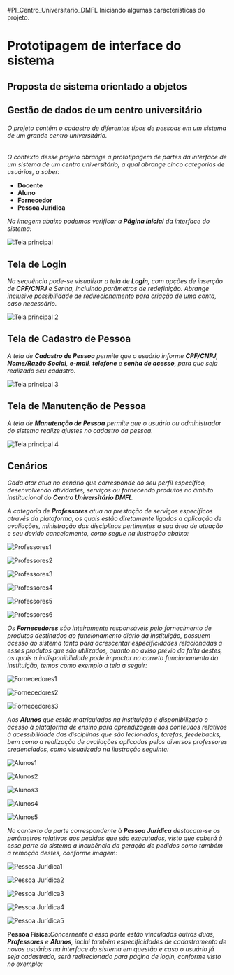 #PI_Centro_Universitario_DMFL
Iniciando algumas características do projeto.

# Prototipagem de interface do sistema

## Proposta de sistema orientado a objetos


## Gestão de dados de um centro universitário
###### O projeto contém o cadastro de diferentes tipos de pessoas em um sistema de um grande centro universitário.

*O contexto desse projeto abrange a prototipagem de partes da interface de um sistema de um centro universitário, a qual abrange cinco categorias de usuários, a saber:* 

* **Docente**
* **Aluno**
* **Fornecedor**
* **Pessoa Jurídica**
  
_Na imagem abaixo podemos verificar a **Página Inicial** da interface do sistema:_

![Tela principal](https://github.com/Marcellbsb/PI_Centro_Universitario_DMFL/blob/main/Trilha%20Principal%20(1).jpg)

## Tela de Login

_Na sequência pode-se visualizar a tela de **Login**, com opções de inserção de **CPF/CNPJ** e Senha, incluindo parâmetros de redefinição. Abrange inclusive possibilidade de redirecionamento para criação de uma conta, caso necessário._

![Tela principal 2](https://github.com/Marcellbsb/PI_Centro_Universitario_DMFL/blob/main/Trilha%20Principal%20(2).jpg)

## Tela de Cadastro de Pessoa

_A tela de **Cadastro de Pessoa** permite que o usuário informe **CPF/CNPJ**, **Nome/Razão Social**, **e-mail**, **telefone** e **senha de acesso**, para que seja realizado seu cadastro._

![Tela principal 3](https://github.com/Marcellbsb/PI_Centro_Universitario_DMFL/blob/main/Trilha%20Principal%20(3).jpg)

## Tela de Manutenção de Pessoa

_A tela de **Manutenção de Pessoa** permite que o usuário ou administrador do sistema realize ajustes no cadastro da pessoa._

![Tela principal 4](https://github.com/Marcellbsb/PI_Centro_Universitario_DMFL/blob/main/Trilha%20Principal%20(4).jpg)

## Cenários

_Cada ator atua no cenário que corresponde ao seu perfil específico, desenvolvendo atividades, serviços ou fornecendo produtos no âmbito institucional do **Centro Universitário DMFL**._

_A categoria de **Professores** atua na prestação de serviços específicos através da plataforma, os quais estão diretamente ligados a aplicação de avaliações, ministração das disciplinas pertinentes a sua área de atuação e seu devido cancelamento, como segue na ilustração abaixo:_

![Professores1](https://github.com/Marcellbsb/PI_Centro_Universitario_DMFL/blob/main/Trilha%20Docente%20(1).jpg)




![Professores2](https://github.com/Marcellbsb/PI_Centro_Universitario_DMFL/blob/main/Trilha%20Docente%20(2).jpg)



![Professores3](https://github.com/Marcellbsb/PI_Centro_Universitario_DMFL/blob/main/Trilha%20Docente%20(3).jpg)



![Professores4](https://github.com/Marcellbsb/PI_Centro_Universitario_DMFL/blob/main/Trilha%20Docente%20(4).jpg)



![Professores5](https://github.com/Marcellbsb/PI_Centro_Universitario_DMFL/blob/main/Trilha%20Docente%20(5).jpg)



![Professores6](https://github.com/Marcellbsb/PI_Centro_Universitario_DMFL/blob/main/Trilha%20Docente%20(6).jpg)





_Os **Fornecedores** são inteiramente responsáveis pelo fornecimento de produtos destinados ao funcionamento diário da instituição, possuem acesso ao sistema tanto para acrescentar especificidades relacionadas a esses produtos que são utilizados, quanto no aviso prévio da falta destes, os quais a indisponibilidade pode impactar no correto funcionamento da instituição, temos como exemplo a tela a seguir:_

![Fornecedores1](https://github.com/Marcellbsb/PI_Centro_Universitario_DMFL/blob/main/Trilha%20Fornecedor%20(1).jpg)





![Fornecedores2](https://github.com/Marcellbsb/PI_Centro_Universitario_DMFL/blob/main/Trilha%20Fornecedor%20(2).jpg)




![Fornecedores3](https://github.com/Marcellbsb/PI_Centro_Universitario_DMFL/blob/main/Trilha%20Fornecedor%20(3).jpg)




_Aos **Alunos** que estão matriculados na instituição é disponibilizado o acesso à plataforma de ensino para aprendizagem dos conteúdos relativos à acessibilidade das disciplinas que são lecionadas, tarefas, feedebacks, bem como a realização de avaliações aplicadas pelos diversos professores credenciados, como visualizado na ilustração seguinte:_

![Alunos1](https://github.com/Marcellbsb/PI_Centro_Universitario_DMFL/blob/main/Trilha%20Aluno%20(1).jpg)




![Alunos2](https://github.com/Marcellbsb/PI_Centro_Universitario_DMFL/blob/main/Trilha%20Aluno%20(2).jpg)




![Alunos3](https://github.com/Marcellbsb/PI_Centro_Universitario_DMFL/blob/main/Trilha%20Aluno%20(3).jpg)




![Alunos4](https://github.com/Marcellbsb/PI_Centro_Universitario_DMFL/blob/main/Trilha%20Aluno%20(4).jpg)




![Alunos5](https://github.com/Marcellbsb/PI_Centro_Universitario_DMFL/blob/main/Trilha%20Aluno%20(5).jpg)





_No contexto da parte correspondente à **Pessoa Jurídica** destacam-se os parâmetros relativos aos pedidos que são executados, visto que caberá à essa parte do sistema a incubência da geração de pedidos como também a remoção destes, conforme imagem:_




![Pessoa Jurídica1](https://github.com/Marcellbsb/PI_Centro_Universitario_DMFL/blob/main/Trilha%20Pessoa%20Juridica%20(1).jpg)




![Pessoa Jurídica2](https://github.com/Marcellbsb/PI_Centro_Universitario_DMFL/blob/main/Trilha%20Pessoa%20Juridica%20(2).jpg)




![Pessoa Jurídica3](https://github.com/Marcellbsb/PI_Centro_Universitario_DMFL/blob/main/Trilha%20Pessoa%20Juridica%20(3).jpg)




![Pessoa Jurídica4](https://github.com/Marcellbsb/PI_Centro_Universitario_DMFL/blob/main/Trilha%20Pessoa%20Juridica%20(4).jpg)




![Pessoa Jurídica5](https://github.com/Marcellbsb/PI_Centro_Universitario_DMFL/blob/main/Trilha%20Pessoa%20Juridica%20(5).jpg)




**Pessoa Física:**_Concernente a essa parte estão vinculadas outras duas, __Professores__ e __Alunos__, inclui também especificidades de cadastramento de novos usuários na interface do sistema em questão e caso o usuário já seja cadastrado, será redirecionado para página de login, conforme visto no exemplo:_





